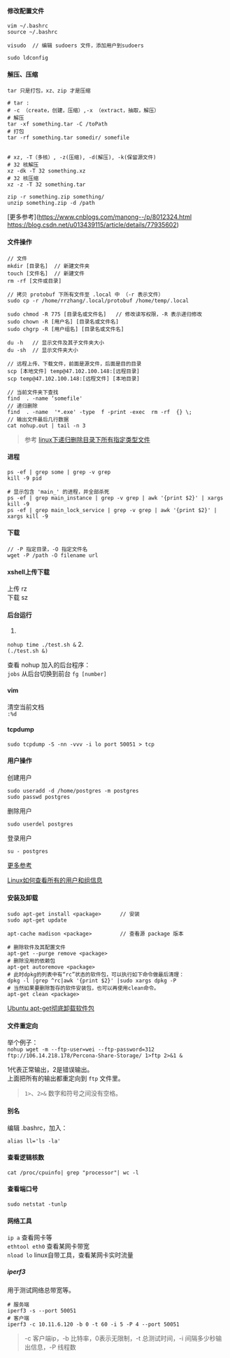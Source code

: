 #### 修改配置文件
```
vim ~/.bashrc
source ~/.bashrc

visudo  // 编辑 sudoers 文件，添加用户到sudoers

sudo ldconfig
```

#### 解压、压缩
```
tar 只是打包，xz、zip 才是压缩

# tar :
# -c （create，创建，压缩）,-x （extract，抽取，解压）
# 解压
tar -xf something.tar -C /toPath
# 打包
tar -rf something.tar somedir/ somefile


# xz, -T（多核）, -z(压缩), -d(解压), -k(保留源文件)
# 32 核解压
xz -dk -T 32 something.xz
# 32 核压缩
xz -z -T 32 something.tar

zip -r something.zip something/
unzip something.zip -d /path
```
[更多参考](https://www.cnblogs.com/manong--/p/8012324.html  
https://blog.csdn.net/u013439115/article/details/77935602)

#### 文件操作
```
// 文件
mkdir [目录名]  // 新建文件夹
touch [文件名]  // 新建文件
rm -rf [文件或目录]

// 拷贝 protobuf 下所有文件至 .local 中 （-r 表示文件）
sudo cp -r /home/rrzhang/.local/protobuf /home/temp/.local

sudo chmod -R 775 [目录名或文件名]   // 修改读写权限，-R 表示递归修改
sudo chown -R [用户名] [目录名或文件名]
sudo chgrp -R [用户组名] [目录名或文件名]

du -h   // 显示文件及其子文件夹大小
du -sh  // 显示文件夹大小

// 远程上传、下载文件，前面是源文件，后面是目的目录
scp [本地文件] temp@47.102.100.148:[远程目录]
scp temp@47.102.100.148:[远程文件] [本地目录]

// 当前文件夹下查找
find  . -name ‘somefile'
// 递归删除
find  . -name  '*.exe' -type  f -print -exec  rm -rf  {} \;
// 输出文件最后几行数据
cat nohup.out | tail -n 3
```
> 参考 [linux下递归删除目录下所有指定类型文件](https://blog.csdn.net/u014515854/article/details/80069063)

#### 进程
```
ps -ef | grep some | grep -v grep
kill -9 pid

# 显示包含 'main_' 的进程，并全部杀死
ps -ef | grep main_instance | grep -v grep | awk '{print $2}' | xargs kill -9
ps -ef | grep main_lock_service | grep -v grep | awk '{print $2}' | xargs kill -9
```

#### 下载
```
// -P 指定目录，-O 指定文件名
wget -P /path -O filename url
```

#### xshell上传下载
上传 rz  
下载 sz

#### 后台运行
1.  
`nohup time ./test.sh &`
2.  
`(./test.sh &)`

查看 nohup 加入的后台程序：  
`jobs`
从后台切换到前台
`fg [number]`

#### vim
清空当前文档  
`:%d`

#### tcpdump
```
sudo tcpdump -S -nn -vvv -i lo port 50051 > tcp
```

#### 用户操作
创建用户  

`sudo useradd -d /home/postgres -m postgres`  
`sudo passwd postgres`

删除用户

`sudo userdel postgres`

登录用户

`su - postgres`

[更多参考](https://blog.csdn.net/beitiandijun/article/details/41678251)

[Linux如何查看所有的用户和组信息](https://www.cnblogs.com/selectztl/p/9523151.html)

#### 安装及卸载
```
sudo apt-get install <package>      // 安装
sudo apt-get update

apt-cache madison <package>         // 查看源 package 版本

# 删除软件及其配置文件
apt-get --purge remove <package>
# 删除没用的依赖包
apt-get autoremove <package>
# 此时dpkg的列表中有“rc”状态的软件包，可以执行如下命令做最后清理：
dpkg -l |grep ^rc|awk '{print $2}' |sudo xargs dpkg -P
# 当然如果要删除暂存的软件安装包，也可以再使用clean命令。
apt-get clean <package>
```

[Ubuntu apt-get彻底卸载软件包](https://www.jianshu.com/p/4a409053575a)

#### 文件重定向

举个例子：  
`nohup wget -m --ftp-user=wei --ftp-password=312 ftp://106.14.218.178/Percona-Share-Storage/ 1>ftp 2>&1 &`

1代表正常输出，2是错误输出。  
上面把所有的输出都重定向到 `ftp` 文件里。  
>`1>`、`2>&` 数字和符号之间没有空格。 

#### 别名
编辑 .bashrc，加入：
```
alias ll='ls -la'
```

#### 查看逻辑核数
```
cat /proc/cpuinfo| grep "processor"| wc -l
```

#### 查看端口号
```
sudo netstat -tunlp
```

#### 网络工具

`ip a` 查看网卡等  
`ethtool eth0` 查看某网卡带宽  
`nload lo` linux自带工具，查看某网卡实时流量  


##### iperf3
用于测试网络总带宽等。
```
# 服务端
iperf3 -s --port 50051
# 客户端
iperf3 -c 10.11.6.120 -b 0 -t 60 -i 5 -P 4 --port 50051
```
> -c 客户端ip，-b 比特率，0表示无限制，-t 总测试时间，-i 间隔多少秒输出信息，-P 线程数
